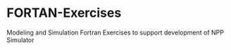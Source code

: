 # FORTAN-Exercises
Modeling and Simulation Fortran Exercises to support development of NPP Simulator
